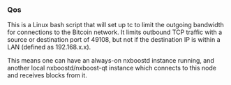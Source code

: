 ### Qos ###

This is a Linux bash script that will set up tc to limit the outgoing bandwidth for connections to the Bitcoin network. It limits outbound TCP traffic with a source or destination port of 49108, but not if the destination IP is within a LAN (defined as 192.168.x.x).

This means one can have an always-on nxboostd instance running, and another local nxboostd/nxboost-qt instance which connects to this node and receives blocks from it.
